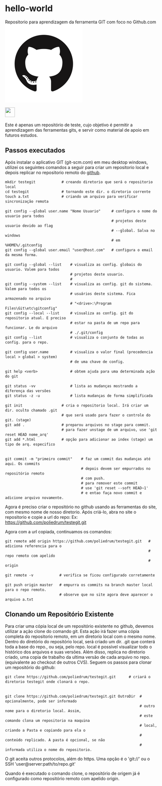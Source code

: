 # hello-world

Repositorio para aprendizagem da ferramenta GIT com foco no Github.com ![Github](git.png?raw=true&s=10 "Git")

<img src="/poliedrum/hello-world/raw/master/git.png?raw=true" width="32" height="32">

Este é apenas um repositório de teste, cujo objetivo é permitir a aprendizagem das ferramentas gits, e servir como 
material de apoio em futuros estudos.

## Passos executados

Após instalar o aplicativo GIT (git-scm.com) em meu desktop windows, utilizei os seguintes comandos a seguir para criar um repositorio local e depois replicar no repositorio remoto do [github](https://github.com/).

```
mkdir testegit            # creando diretorio que será o repositorio local
cd testegit               # tornando este dir. o diretorio corrente
touch a.txt               # criando um arquivo para verificar sincronização remota

git config --global user.name "Nome Usuario"     # configura o nome do usuario para todos
                                                 # projetos deste usuario devido ao flag
                                                 # --global. Salva no windows
                                                 # em %HOME%/.gitconfig
git config --global user.email "user@host.com"   # configura o email da mesma forma.

git config --global --list    # visualiza as config. globais do usuario. Valem para todos
                              # projetos deste usuario.
                              #
git config --system --list    # visualiza as config. git do sistema. Valem para todos os
                              # usuários deste sistema. Fica armazenado no arquivo 
                              # "<drive>:\Program Files\Git\etc\gitconfig"
git config --local --list     # visualiza as config. git do repositorio atual. E preciso
                              # estar na pasta de um repo para funcionar. Le do arquivo
                              # ./.git/config
git config --list             # visualiza o conjunto de todas as config. para o repo.

git config user.name          # visualiza o valor final (precedencia local > global > system)
                              # de uma chave de config.

git help <verb>               # obtem ajuda para uma determinada ação do git

git status -vv                # lista as mudanças mostrando a diferença das versões
git status -z -u              # lista mudanças de forma simplificada

git init                  # cria o repositorio local. Irá criar um dir. oculto chamado .git
                          # que será usado para fazer o controle do git. (stage)
git add .                 # preparou arquivos no stage para commit.
                          # para fazer unstage de um arquivo, use 'git reset HEAD nome_arq'
git add *.html            # opção para adicionar ao index (stage) um tipo de arq. especifico


git commit -m "primeiro commit"    # faz um commit das mudanças até aqui. Os commits
                                   # depois devem ser empurrados no repositório remoto
                                   # com push.
                                   # para remover este commit 
                                   # use 'git reset --soft HEAD~1'
                                   # e entao faça novo commit e adicione arquivo novamente.
```                        

Agora é preciso criar o repositório no github usando as ferramentas do site, com mesmo nome
de nosso diretorio. Após criá-lo, abra no site o repositorio e copie a url do repo:
Ex: https://github.com/poliedrum/testegit.git

Agora com a url copiada, continuamos os comandos:
```
git remote add origin https://github.com/poliedrum/testegit.git   # adiciona referencia para o
                                                                  # repo remoto com apelido 
                                                                  # origin

git remote -v            # verifica se ficou configurado corretamente 

git push origin master   # empurra os commits na branch master local para o repo remoto.
                         # observe que no site agora deve aparecer o arquivo a.txt 
```
## Clonando um Repositório Existente

Para criar uma cópia local de um repositório existente no github, devemos utilizar a ação clone do comando git.
Esta ação irá fazer uma cópia completa do repositorio remoto, em um diretorio local com o mesmo nome. Dentro do diretório do repositório local, será criado um dir. .git que conterá toda a base do repo., ou seja, 
pelo repo. local é possível visualizar todo o histórico dos arquivos e suas versões. Além disso, replica no diretorio criado, uma copia de trabalho da ultima versão de cada arquivo no repo. (equivalente ao checkout de outros CVS).
Seguem os passos para clonar um repositório do github:
```
git clone https://github.com/poliedrum/testegit.git      # criará o diretorio testegit onde clonará o repo.


git clone https://github.com/poliedrum/testegit.git OutroDir  # opcionalmente, pode ser informado
                                                              # outro nome para o diretorio local. Assim,
                                                              # este comando clona um repositorio na maquina 
                                                              # local, criando a Pasta e copiando para ela o 
                                                              # conteúdo replicado. A pasta é opcional, se não 
                                                              # informada utiliza o nome do repositorio.

```

O git aceita outros protocolos, além do https. Uma opção é o 'git://' ou o SSH 'user@server:path/to/repo.git'

Quando é executado o comando clone, o repositório de origem já é configurado como repositório remoto com apelido origin.






